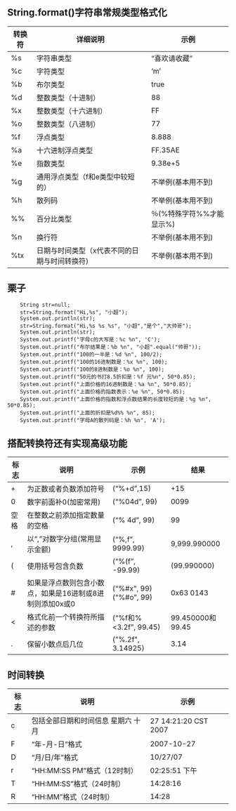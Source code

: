 ## String.format()字符串常规类型格式化
|转换符	|详细说明	|示例|
|-|-|-|
|%s	|字符串类型	|“喜欢请收藏”|
|%c	|字符类型	|‘m’|
|%b	|布尔类型	|true|
|%d	|整数类型（十进制）|	88|
|%x	|整数类型（十六进制）|	FF|
|%o	|整数类型（八进制）	|77|
|%f	|浮点类型	|8.888|
|%a	|十六进制浮点类型	|FF.35AE|
|%e	|指数类型	|9.38e+5|
|%g	|通用浮点类型（f和e类型中较短的）	|不举例(基本用不到)|
|%h	|散列码	|不举例(基本用不到)|
|%%	|百分比类型	|％(%特殊字符%%才能显示%)|
|%n	|换行符	|不举例(基本用不到)|
|%tx	|日期与时间类型（x代表不同的日期与时间转换符)	|不举例(基本用不到)|

## 栗子
```
    String str=null;  
    str=String.format("Hi,%s", "小超");  
    System.out.println(str);  
    str=String.format("Hi,%s %s %s", "小超","是个","大帅哥");            
    System.out.println(str);                           
    System.out.printf("字母c的大写是：%c %n", 'C');  
    System.out.printf("布尔结果是：%b %n", "小超".equal("帅哥"));  
    System.out.printf("100的一半是：%d %n", 100/2);  
    System.out.printf("100的16进制数是：%x %n", 100);  
    System.out.printf("100的8进制数是：%o %n", 100);  
    System.out.printf("50元的书打8.5折扣是：%f 元%n", 50*0.85);  
    System.out.printf("上面价格的16进制数是：%a %n", 50*0.85);  
    System.out.printf("上面价格的指数表示：%e %n", 50*0.85);  
    System.out.printf("上面价格的指数和浮点数结果的长度较短的是：%g %n", 50*0.85);  
    System.out.printf("上面的折扣是%d%% %n", 85);  
    System.out.printf("字母A的散列码是：%h %n", 'A');  
```

## 搭配转换符还有实现高级功能
|标志|	说明|	示例|	结果|
|--|--|--|--|
|+|	为正数或者负数添加符号|	(“%+d”,15)|	+15|
|0|	数字前面补0(加密常用)	|(“%04d”, 99)|	0099|
|空格|	在整数之前添加指定数量的空格	|(“% 4d”, 99)|	99|
|,|	以“,”对数字分组(常用显示金额)|	(“%,f”, 9999.99)|	9,999.990000|
|(|	使用括号包含负数	|(“%(f”, -99.99)|	(99.990000)|
|#|	如果是浮点数则包含小数点，如果是16进制或8进制则添加0x或0|	(“%#x”, 99)(“%#o”, 99)	|0x63 0143|
|<|	格式化前一个转换符所描述的参数	|(“%f和%<3.2f”, 99.45)	|99.450000和99.45|
|.|保留小数点后几位| ("%.2f", 3.14925)|3.14|

## 时间转换
|标志	|说明	|示例|
|-|-|-|
|c|	包括全部日期和时间信息	星期六 十月 |27 14:21:20 CST 2007|
|F|	“年-月-日”格式	|2007-10-27|
|D|	“月/日/年”格式	|10/27/07|
|r|	“HH:MM:SS PM”格式（12时制）	|02:25:51 下午|
|T|	“HH:MM:SS”格式（24时制）	|14:28:16|
|R|	“HH:MM”格式（24时制）|	14:28|
